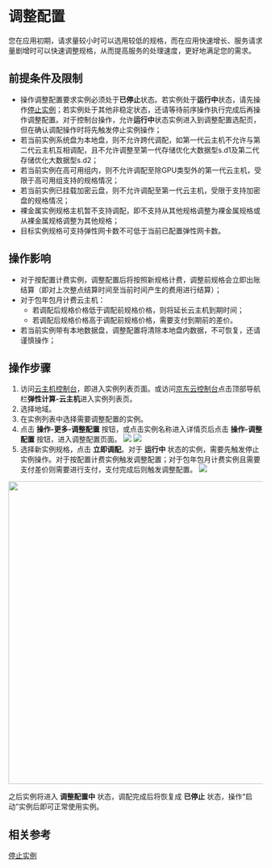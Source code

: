 # 调整配置

您在应用初期，请求量较小时可以选用较低的规格，而在应用快速增长、服务请求量剧增时可以快速调整规格，从而提高服务的处理速度，更好地满足您的需求。

## 前提条件及限制

* 操作调整配置要求实例必须处于**已停止**状态。若实例处于**运行中**状态，请先操作[停止实例](Stop-Instance.md)；若实例处于其他非稳定状态，还请等待前序操作执行完成后再操作调整配置。对于控制台操作，允许**运行中**状态实例进入到调整配置选配页，但在确认调配操作时将先触发停止实例操作；
* 若当前实例系统盘为本地盘，则不允许跨代调配，如第一代云主机不允许与第二代云主机互相调配，且不允许调整至第一代存储优化大数据型s.d1及第二代存储优化大数据型s.d2；
* 若当前实例在高可用组内，则不允许调配至除GPU类型外的第一代云主机，受限于高可用组支持的规格情况；
* 若当前实例已挂载加密云盘，则不允许调配至第一代云主机，受限于支持加密盘的规格情况；
* 裸金属实例规格主机暂不支持调配，即不支持从其他规格调整为裸金属规格或从裸金属规格调整为其他规格；
* 目标实例规格可支持弹性网卡数不可低于当前已配置弹性网卡数。


## 操作影响
* 对于按配置计费实例，调整配置后将按照新规格计费，调整前规格会立即出账结算（即对上次整点结算时间至当前时间产生的费用进行结算）；
* 对于包年包月计费云主机：
	* 若调配后规格价格低于调配前规格价格，则将延长云主机到期时间；
	* 若调配后规格价格高于调配前规格价格，需要支付到期前的差价。
* 若当前实例带有本地数据盘，调整配置将清除本地盘内数据，不可恢复，还请谨慎操作；


## 操作步骤
1. 访问[云主机控制台](https://cns-console.jdcloud.com/host/compute/list)，即进入实例列表页面。或访问[京东云控制台](https://console.jdcloud.com)点击顶部导航栏**弹性计算-云主机**进入实例列表页。
2. 选择地域。
3. 在实例列表中选择需要调整配置的实例。
4. 点击 **操作-更多-调整配置** 按钮，或点击实例名称进入详情页后点击 **操作-调整配置** 按钮，进入调整配置页面。
![](https://img1.jcloudcs.com/cn/image/vm/resize1.png) ![](https://img1.jcloudcs.com/cn/image/vm/resize2.png)
5. 选择新实例规格，点击 **立即调配**。对于 **运行中** 状态的实例，需要先触发停止实例操作。对于按配置计费实例触发调整配置；对于包年包月计费实例且需要支付差价则需要进行支付，支付完成后则触发调整配置。
![](https://img1.jcloudcs.com/cn/image/vm/resize3.png)
<div align="center"><img src="https://img1.jcloudcs.com/cn/image/vm/resize-instance-1.png" width="600"></div>

之后实例将进入 **调整配置中** 状态，调配完成后将恢复成 **已停止** 状态，操作“启动”实例后即可正常使用实例。

## 相关参考

[停止实例](Stop-Instance.md)
